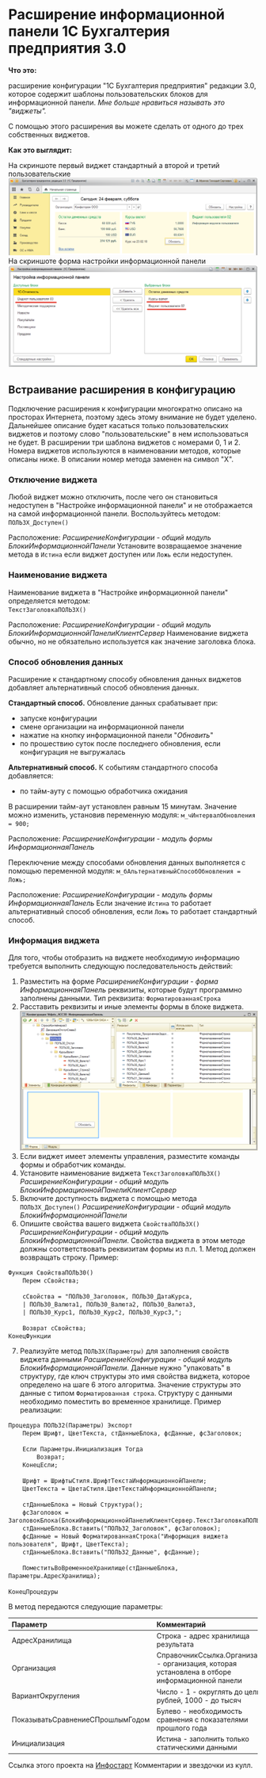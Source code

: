 # Расширение информационной панели 1С Бухгалтерия предприятия 3.0

__Что это:__

расширение конфигурации "1С Бухгалтерия предприятия" редакции 3.0, которое содержит шаблоны пользовательских блоков для информационной панели. _Мне больше нравиться называть это "виджеты"._

С помощью этого расширения вы можете сделать от одного до трех собственных виджетов.

__Как это выглядит:__

На скриншоте первый виджет стандартный а второй и третий пользовательские
![скриншот 1](./PIC/pic01.png)
На скриншоте форма настройки информационной панели
![скриншот 1](./PIC/pic02.png)

## Встраивание расширения в конфигурацию
Подключение расширения к конфигурации многократно описано на просторах Интернета, поэтому здесь этому внимание не будет уделено. Дальнейшее описание будет касаться только пользовательских виджетов и поэтому слово "пользовательские" в нем использоваться не будет. В расширении три шаблона виджетов с номерами 0, 1 и 2. Номера виджетов используются в наименовании методов, которые описаны ниже. В описании номер метода заменен на символ "Х".

### Отключение виджета
Любой виджет можно отключить, после чего он становиться недоступен в "Настройке информационной панели" и не отображается на самой информационной панели. Воспользуйтесь методом:  
`ПОЛЬЗX_Доступен()`

Расположение: _РасширениеКонфигурации - общий модуль БлокиИнформационнойПанели_
Установите возвращаемое значение метода в `Истина` если виджет доступен или `Ложь` если недоступен.

### Наименование виджета
Наименование виджета в "Настройке информационной панели" определяется методом:  
`ТекстЗаголовкаПОЛЬЗX()`

Расположение: _РасширениеКонфигурации - общий модуль БлокиИнформационнойПанелиКлиентСервер_ Наименование виджета обычно, но не обязательно используется как значение заголовка блока.

### Способ обновления данных
Расширение к стандартному способу обновления данных виджетов добавляет альтернативный способ обновления данных.

__Стандартный способ.__ Обновление данных срабатывает при:
* запуске конфигурации
* смене организации на информационной панели
* нажатие на кнопку информационной панели "_Обновить_"
* по прошествию суток после последнего обновления, если конфигурация не выгружалась

__Альтернативный способ.__ К событиям стандартного способа добавляется:
* по тайм-ауту с помощью обработчика ожидания

В расширении тайм-аут установлен равным 15 минутам. Значение можно изменить, установив переменную модуля:
`м_чИнтервалОбновления = 900;`

Расположение: _РасширениеКонфигурации - модуль формы ИнформационнаяПанель_

Переключение между способами обновления данных выполняется с помощью переменной модуля:
`м_бАльтернативныйСпособОбновления = Ложь;`

Расположение: _РасширениеКонфигурации - модуль формы ИнформационнаяПанель_ Если значение `Истина` то работает альтернативный способ обновления, если `Ложь` то работает стандартный способ.

### Информация виджета
Для того, чтобы отобразить на виджете необходимую информацию требуется выполнить следующую последовательность действий:
1. Разместить на форме _РасширениеКонфигурации - форма ИнформационнаяПанель_ реквизиты, которые будут программно заполнены данными. Тип реквизита: `ФорматированнаяСтрока` 
2. Расставить реквизиты и иные элементы формы в блоке виджета. ![Реквизиты и элементы виджета](./PIC/pic03.png)
3. Если виджет имеет элементы управления, разместите команды формы и обработчик команды.
4. Установите наименование виджета `ТекстЗаголовкаПОЛЬЗХ()` _РасширениеКонфигурации - общий модуль БлокиИнформационнойПанелиКлиентСервер_
5. Включите доступность виджета с помощью метода `ПОЛЬЗХ_Доступен()` _РасширениеКонфигурации - общий модуль БлокиИнформационнойПанели_
6. Опишите свойства вашего виджета `СвойстваПОЛЬЗX()` _РасширениеКонфигурации - общий модуль БлокиИнформационнойПанели_. Свойства виджета в этом методе должны соответствовать реквизитам формы из п.п. 1. Метод должен возвращать строку. Пример:  
``` bsl
Функция СвойстваПОЛЬЗ0()
	Перем сСвойства;
	
	сСвойства = "ПОЛЬЗ0_Заголовок, ПОЛЬЗ0_ДатаКурса,
	| ПОЛЬЗ0_Валюта1, ПОЛЬЗ0_Валюта2, ПОЛЬЗ0_Валюта3,
	| ПОЛЬЗ0_Курс1, ПОЛЬЗ0_Курс2, ПОЛЬЗ0_Курс3,";
	
	Возврат сСвойства;
КонецФункции
```
7. Реализуйте метод `ПОЛЬЗХ(Параметры)` для заполнения свойств виджета данными _РасширениеКонфигурации - общий модуль БлокиИнформационнойПанели_. Данные нужно "упаковать" в структуру, где ключ структуры это имя свойства виджета, которое определено на шаге 6 этого алгоритма. Значение структуры это данные с типом `Форматированная строка`. Структуру с данными необходимо поместить во временное хранилище. Пример реализации:
```bsl
Процедура ПОЛЬЗ2(Параметры) Экспорт	
	Перем Шрифт, ЦветТекста, стДанныеБлока, фсДанные, фсЗаголовок;
	
	Если Параметры.Инициализация Тогда
		Возврат;
	КонецЕсли;
	
	Шрифт = ШрифтыСтиля.ШрифтТекстаИнформационнойПанели;
	ЦветТекста = ЦветаСтиля.ЦветТекстаИнформационнойПанели;
	
	стДанныеБлока = Новый Структура();
	фсЗаголовок = ЗаголовокБлока(БлокиИнформационнойПанелиКлиентСервер.ТекстЗаголовкаПОЛЬЗ1());
	стДанныеБлока.Вставить("ПОЛЬЗ2_Заголовок", фсЗаголовок);
	фсДанные = Новый ФорматированнаяСтрока("Информация виджета пользователя", Шрифт, ЦветТекста);
	стДанныеБлока.Вставить("ПОЛЬЗ2_Данные", фсДанные);
	
	ПоместитьВоВременноеХранилище(стДанныеБлока, Параметры.АдресХранилища);
	
КонецПроцедуры
```
В метод передаются следующие параметры:

| Параметр | Комментарий |
|:---------------------- |:---------- |
| АдресХранилища | Строка - адрес хранилища результата |
| Организация | СправочникСсылка.Организации - организация, которая установлена в отборе информационной панели |
| ВариантОкругления | Число - 1 - округлять до целых рублей, 1000 - до тысяч | 
| ПоказыватьСравнениеСПрошлымГодом | Булево - необходимость сравнения с показателями прошлого года |
| Инициализация | Истина - заполнить только статическими данными |


Ссылка этого проекта на [Инфостарт](https://infostart.ru/public/790959/) Комментарии и звездочки из кулл.
